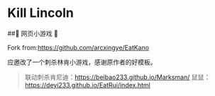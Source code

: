 # Kill Lincoln
##🦌 网页小游戏 🥛

Fork from:https://github.com/arcxingye/EatKano

应邀改了一个刺杀林肯小游戏，感谢原作者的好模板。

> 联动刺杀肯尼迪：https://beibao233.github.io/Marksman/
> 鼠鼠：https://deyi233.github.io/EatRui/index.html